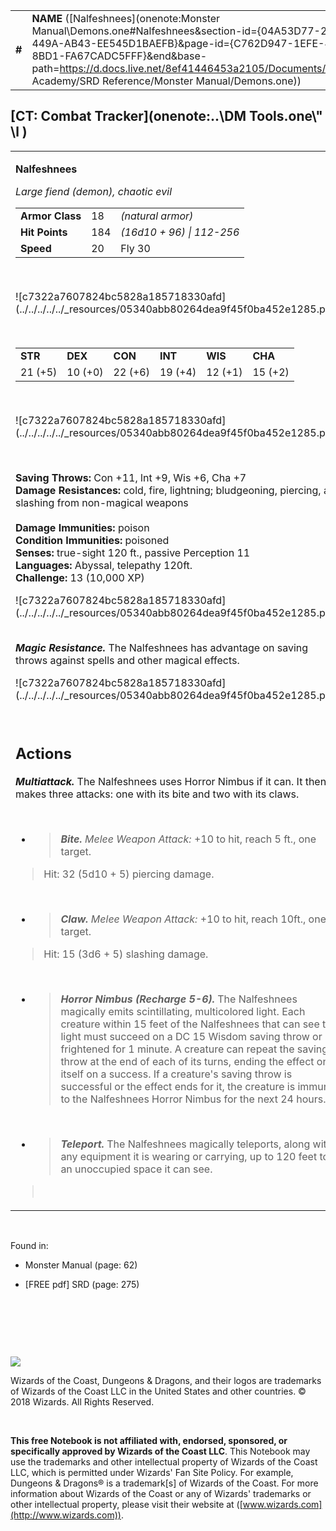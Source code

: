 
|        |                                                                                                                                                                                                                                                                                                      |        |         |         |     |       |          |
|--------|------------------------------------------------------------------------------------------------------------------------------------------------------------------------------------------------------------------------------------------------------------------------------------------------------|--------|---------|---------|-----|-------|----------|
| **\#** | **NAME** ([Nalfeshnees](onenote:Monster Manual\\Demons.one#Nalfeshnees&section-id={04A53D77-2C8D-449A-AB43-EE545D1BAEFB}&page-id={C762D947-1EFE-46B6-8BD1-FA67CADC5FFF}&end&base-path=https://d.docs.live.net/8ef41446453a2105/Documents/Adventure Academy/SRD Reference/Monster Manual/Demons.one)) | **18** | **184** | **184** | \-  | Notes | 10000 XP |

## [CT: Combat Tracker](onenote:..\\DM Tools.one\\" \l )

<table><tbody><tr class="odd"><td><p><strong>Nalfeshnees</strong></p><p><em>Large fiend (demon), chaotic evil<br />
</em></p><table><tbody><tr class="odd"><td><strong>Armor Class</strong></td><td>18</td><td><em>(natural armor)</em></td></tr><tr class="even"><td><strong>Hit Points</strong></td><td>184</td><td><em>(16d10 + 96) | 112-256</em></td></tr><tr class="odd"><td><strong>Speed</strong></td><td>20</td><td>Fly 30</td></tr></tbody></table><p> </p><p>![c7322a7607824bc5828a185718330afd](../../../../../_resources/05340abb80264dea9f45f0ba452e1285.png)</p><p> </p><table><tbody><tr class="odd"><td><strong>STR</strong></td><td><strong>DEX</strong></td><td><strong>CON</strong></td><td><strong>INT</strong></td><td><strong>WIS</strong></td><td><strong>CHA</strong></td></tr><tr class="even"><td>21 (+5)</td><td>10 (+0)</td><td>22 (+6)</td><td>19 (+4)</td><td>12 (+1)</td><td>15 (+2)</td></tr></tbody></table><p> </p><p>![c7322a7607824bc5828a185718330afd](../../../../../_resources/05340abb80264dea9f45f0ba452e1285.png)</p><p> </p><p><strong>Saving Throws:</strong> Con +11, lnt +9, Wis +6, Cha +7<br />
<strong>Damage Resistances:</strong> cold, fire, lightning; bludgeoning, piercing, and slashing from non-magical weapons<br />
<br />
<strong>Damage Immunities:</strong> poison<br />
<strong>Condition Immunities:</strong> poisoned<br />
<strong>Senses:</strong> true-sight 120 ft., passive Perception 11<br />
<strong>Languages:</strong> Abyssal, telepathy 120ft.<br />
<strong>Challenge:</strong> 13 (10,000 XP)</p><p>![c7322a7607824bc5828a185718330afd](../../../../../_resources/05340abb80264dea9f45f0ba452e1285.png)</p><p><em><strong><br />
Magic Resistance.</strong></em> The Nalfeshnees has advantage on saving throws against spells and other magical effects.</p><p>![c7322a7607824bc5828a185718330afd](../../../../../_resources/05340abb80264dea9f45f0ba452e1285.png)</p><p> </p><h2 id="actions"><strong>Actions</strong></h2><p><em><strong>Multiattack.</strong></em> The Nalfeshnees uses Horror Nimbus if it can. It then makes three attacks: one with its bite and two with its claws.</p><p> </p><ul><li><blockquote><p><em><strong>Bite.</strong> Melee Weapon Attack:</em> +10 to hit, reach 5 ft., one target.</p></blockquote></li></ul><blockquote><p>Hit: 32 (5d10 + 5) piercing damage.</p></blockquote><p> </p><ul><li><blockquote><p><em><strong>Claw.</strong> Melee Weapon Attack:</em> +10 to hit, reach 10ft., one target.</p></blockquote></li></ul><blockquote><p>Hit: 15 (3d6 + 5) slashing damage.</p></blockquote><p> </p><ul><li><blockquote><p><em><strong>Horror Nimbus (Recharge 5-6).</strong></em> The Nalfeshnees magically emits scintillating, multicolored light. Each creature within 15 feet of the Nalfeshnees that can see the light must succeed on a DC 15 Wisdom saving throw or be frightened for 1 minute. A creature can repeat the saving throw at the end of each of its turns, ending the effect on itself on a success. If a creature's saving throw is successful or the effect ends for it, the creature is immune to the Nalfeshnees Horror Nimbus for the next 24 hours.</p></blockquote></li></ul><p> </p><ul><li><blockquote><p><em><strong>Teleport.</strong></em> The Nalfeshnees magically teleports, along with any equipment it is wearing or carrying, up to 120 feet to an unoccupied space it can see.</p></blockquote></li></ul><blockquote><p> </p></blockquote></td></tr></tbody></table>

 

Found in:

-   Monster Manual (page: 62)

-   \[FREE pdf\] SRD (page: 275)

 

 

 

![](tmp\media\image2.png)

Wizards of the Coast, Dungeons & Dragons, and their logos are trademarks of Wizards of the Coast LLC in the United States and other countries. © 2018 Wizards. All Rights Reserved.

 

**This free Notebook is not affiliated with, endorsed, sponsored, or specifically approved by Wizards of the Coast LLC**. This Notebook may use the trademarks and other intellectual property of Wizards of the Coast LLC, which is permitted under Wizards' Fan Site Policy. For example, Dungeons & Dragons® is a trademark\[s\] of Wizards of the Coast. For more information about Wizards of the Coast or any of Wizards' trademarks or other intellectual property, please visit their website at ([www.wizards.com](http://www.wizards.com)).
